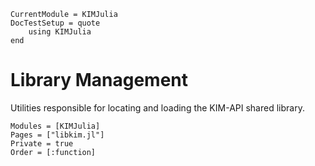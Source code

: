 ```@meta
CurrentModule = KIMJulia
DocTestSetup = quote
    using KIMJulia
end
```

# Library Management

Utilities responsible for locating and loading the KIM-API shared library.

```@autodocs
Modules = [KIMJulia]
Pages = ["libkim.jl"]
Private = true
Order = [:function]
```
